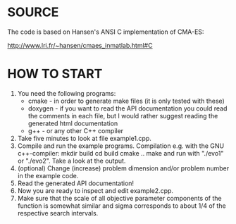 # SOURCE

The code is based on Hansen's ANSI C implementation of CMA-ES:

  http://www.lri.fr/~hansen/cmaes_inmatlab.html#C

# HOW TO START

1. You need the following programs:
    * cmake - in order to generate make files (it is only tested with these)
    * doxygen - if you want to read the API documentation you could read the
                comments in each file, but I would rather suggest reading the
                generated html documentation
    * g++ - or any other C++ compiler
2. Take five minutes to look at file example1.cpp.
3. Compile and run the example programs. Compilation e.g. with
   the GNU c++-compiler:
      mkdir build
      cd build
      cmake ..
      make
   and run with "./evo1" or "./evo2". Take a look at the output.
4. (optional) Change (increase) problem dimension and/or problem
   number in the example code.
5. Read the generated API documentation!
6. Now you are ready to inspect and edit example2.cpp.
7. Make sure that the scale of all objective parameter components of the
   function is somewhat similar and sigma corresponds to about 1/4 of the
   respective search intervals.

